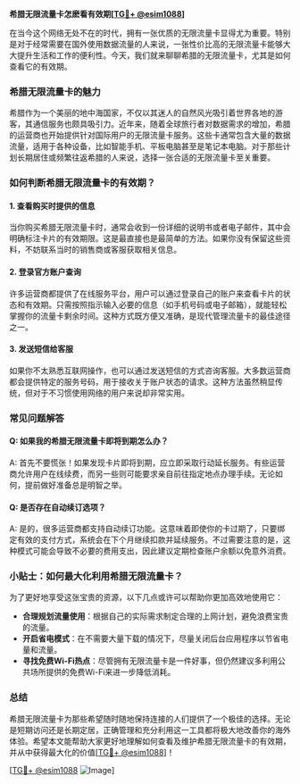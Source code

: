 **希腊无限流量卡怎麽看有效期[[TG💪+ @esim1088](https://t.me/s/esim1088)]**

在当今这个网络无处不在的时代，拥有一张优质的无限流量卡显得尤为重要。特别是对于经常需要在国外使用数据流量的人来说，一张性价比高的无限流量卡能够大大提升生活和工作的便利性。今天，我们就来聊聊希腊的无限流量卡，尤其是如何查看它的有效期。

### 希腊无限流量卡的魅力

希腊作为一个美丽的地中海国家，不仅以其迷人的自然风光吸引着世界各地的游客，其通信服务也颇具吸引力。近年来，随着全球旅行者对数据需求的增加，希腊的运营商也开始提供针对国际用户的无限流量卡服务。这些卡通常包含大量的数据流量，适用于各种设备，比如智能手机、平板电脑甚至是笔记本电脑。对于那些计划长期居住或频繁往返希腊的人来说，选择一张合适的无限流量卡至关重要。

### 如何判断希腊无限流量卡的有效期？

#### 1. 查看购买时提供的信息

当你购买希腊无限流量卡时，通常会收到一份详细的说明书或者电子邮件，其中会明确标注卡片的有效期限。这是最直接也是最简单的方法。如果你没有保留这些资料，不妨联系当时的销售商或客服获取相关信息。

#### 2. 登录官方账户查询

许多运营商都提供了在线服务平台，用户可以通过登录自己的账户来查看卡片的状态和有效期。只需按照指示输入必要的信息（如手机号码或电子邮箱），就能轻松掌握你的流量卡剩余时间。这种方式既方便又准确，是现代管理流量卡的最佳途径之一。

#### 3. 发送短信给客服

如果你不太熟悉互联网操作，也可以通过发送短信的方式咨询客服。大多数运营商都会提供特定的服务号码，用于接收关于账户状态的请求。这种方法虽然稍显传统，但对于不习惯使用网络的用户来说却非常实用。

### 常见问题解答

#### Q: 如果我的希腊无限流量卡即将到期怎么办？
A: 首先不要慌张！如果发现卡片即将到期，应立即采取行动延长服务。有些运营商允许用户在线续费，而另一些则可能要求亲自前往指定地点办理手续。无论如何，提前做好准备总是明智之举。

#### Q: 是否存在自动续订选项？
A: 是的，很多运营商都支持自动续订功能。这意味着即使你的卡过期了，只要绑定有效的支付方式，系统会在下个月继续扣款并延续服务。不过需要注意的是，这种模式可能会导致不必要的费用支出，因此建议定期检查账户余额以免意外消费。

### 小贴士：如何最大化利用希腊无限流量卡？

为了更好地享受这张宝贵的资源，以下几点或许可以帮助你更加高效地使用它：

- **合理规划流量使用**：根据自己的实际需求制定合理的上网计划，避免浪费宝贵的流量。
- **开启省电模式**：在不需要大量下载的情况下，尽量关闭后台应用程序以节省电量和流量。
- **寻找免费Wi-Fi热点**：尽管拥有无限流量卡是一件好事，但仍然建议多利用公共场所提供的免费Wi-Fi来进一步降低消耗。

### 总结

希腊无限流量卡为那些希望随时随地保持连接的人们提供了一个极佳的选择。无论是短期访问还是长期定居，正确管理和充分利用这一工具都将极大地改善你的海外体验。希望本文能帮助大家更好地理解如何查看及维护希腊无限流量卡的有效期，并从中获得最大化的价值[[TG💪+ @esim1088](https://t.me/s/esim1088)]！

[[TG💪+ @esim1088](https://t.me/s/esim1088) ![Image](https://i.postimg.cc/4NQfJmqS/Snipaste-2025-05-13-00-14-12.png)]